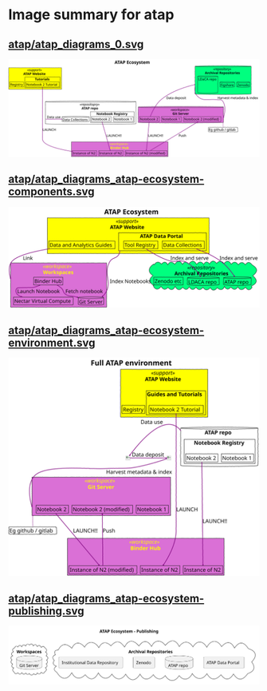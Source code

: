 # Image summary for atap

## [atap/atap_diagrams_0.svg](./atap_diagrams_0.svg)



<img src="atap_diagrams_0.svg">

## [atap/atap_diagrams_atap-ecosystem-components.svg](./atap_diagrams_atap-ecosystem-components.svg)



<img src="atap_diagrams_atap-ecosystem-components.svg">

## [atap/atap_diagrams_atap-ecosystem-environment.svg](./atap_diagrams_atap-ecosystem-environment.svg)



<img src="atap_diagrams_atap-ecosystem-environment.svg">

## [atap/atap_diagrams_atap-ecosystem-publishing.svg](./atap_diagrams_atap-ecosystem-publishing.svg)



<img src="atap_diagrams_atap-ecosystem-publishing.svg">

